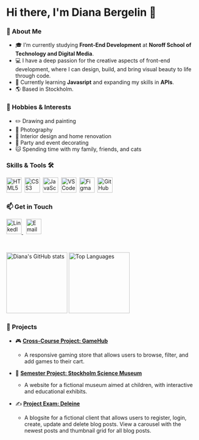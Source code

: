 # Hi there, I'm Diana Bergelin 👋


### 🌟 About Me
- 🎓 I’m currently studying **Front-End Development** at **Noroff School of Technology and Digital Media**.
- 💻 I have a deep passion for the creative aspects of front-end development, where I can design, build, and bring visual beauty to life through code.
- 🌱 Currently learning **Javasript** and expanding my skills in **APIs**.
- 🌎 Based in Stockholm.

### 🎨 Hobbies & Interests
- ✏️ Drawing and painting
- 📸 Photography
- 🏡 Interior design and home renovation
- 🎉 Party and event decorating
- 🐱 Spending time with my family, friends, and cats


### Skills & Tools 🛠️

<img src="https://cdn.jsdelivr.net/gh/devicons/devicon/icons/html5/html5-original.svg" title="HTML5" alt="HTML5" width="40" height="40"/>&nbsp;
<img src="https://cdn.jsdelivr.net/gh/devicons/devicon/icons/css3/css3-original.svg" title="CSS3" alt="CSS3" width="40" height="40"/>&nbsp;
<img src="https://cdn.jsdelivr.net/gh/devicons/devicon/icons/javascript/javascript-original.svg" title="JavaScript" alt="JavaScript" width="40" height="40"/>&nbsp;
<img src="https://cdn.jsdelivr.net/gh/devicons/devicon/icons/vscode/vscode-original.svg" title="VS Code" alt="VS Code" width="40" height="40"/>&nbsp;
<img src="https://cdn.jsdelivr.net/gh/devicons/devicon/icons/figma/figma-original.svg" title="Figma" alt="Figma" width="40" height="40"/>&nbsp;
<img src="https://cdn.jsdelivr.net/gh/devicons/devicon/icons/github/github-original.svg" title="GitHub" alt="GitHub" width="40" height="40"/>&nbsp;


### 📫 Get in Touch
<p>
<a href="https://www.linkedin.com/in/diana-b-4209a72ba/" target="_blank">
  <img src="https://cdn.jsdelivr.net/gh/devicons/devicon/icons/linkedin/linkedin-original.svg" title="LinkedIn" alt="LinkedIn" width="40" height="40"/>
</a>&nbsp;
<a href="mailto:diana.bergelin@live.se">
  <img src="https://img.icons8.com/material-rounded/344/new-post.png" title="Email" alt="Email" width="40" height="40"/>
</a>
</p>

<br>

<p>
  <img src="https://github-readme-stats.vercel.app/api?username=Anaid0616&show_icons=true&theme=radical" alt="Diana's GitHub stats" height="160"/>
  <img src="https://github-readme-stats.vercel.app/api/top-langs/?username=Anaid0616&layout=compact&theme=radical" alt="Top Languages" height="160"/>
</p>

### 🚀 Projects
- 🎮 **[Cross-Course Project: GameHub](https://github.com/Anaid0616/cross-course-project-design-html-css)**
  - A responsive gaming store that allows users to browse, filter, and add games to their cart.
  
- 🧪 **[Semester Project: Stockholm Science Museum](https://anaid0616.github.io/semester-project-diana-bergelin/)**
  - A website for a fictional museum aimed at children, with interactive and educational exhibits.
 
- ✍️ **[Project Exam: Deleine ](https://anaid0616.github.io/project-exam1/)**
  - A blogsite for a fictional client that allows users to register, login, create, update and delete blog posts. View a carousel with the newest posts and thumbnail grid for all blog posts.
